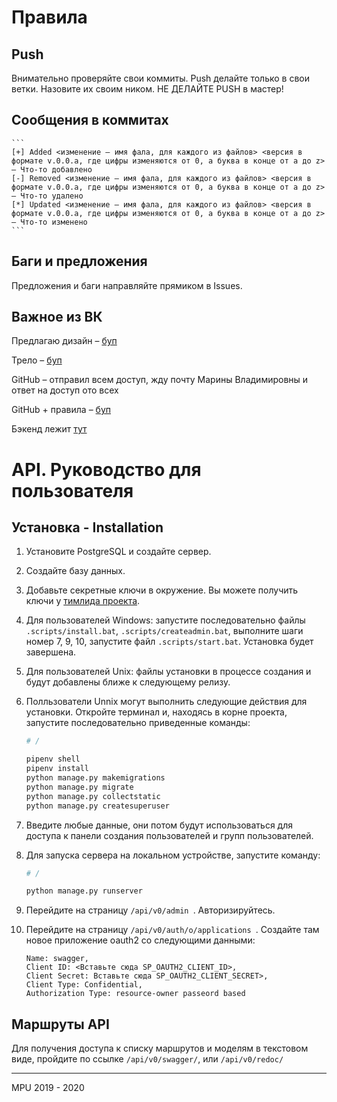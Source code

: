 # Правила

## Push 
Внимательно проверяйте свои коммиты.
Push делайте только в свои ветки. Назовите их своим ником. НЕ ДЕЛАЙТЕ PUSH в мастер!

## Сообщения в коммитах

    ```
    [+] Added <изменение – имя фала, для каждого из файлов> <версия в формате v.0.0.a, где цифры изменяются от 0, а буква в конце от a до z>  – Что-то добавлено
    [-] Removed <изменение – имя фала, для каждого из файлов> <версия в формате v.0.0.a, где цифры изменяются от 0, а буква в конце от a до z> – Что-то удалено
    [*] Updated <изменение – имя фала, для каждого из файлов> <версия в формате v.0.0.a, где цифры изменяются от 0, а буква в конце от a до z> – Что-то изменено
    ```

## Баги и предложения
Предложения и баги направляйте прямиком в Issues.

## Важное из ВК

Предлагаю дизайн – [буп](https://www.figma.com/file/687IPxcFUw0BjZM2txCywU)

Трело – [буп](https://trello.com/b/0AtfdCL7/мониторинг-20)

GitHub – отправил всем доступ, жду почту Марины Владимировны и ответ на доступ ото всех

GitHub + правила –
[буп](https://github.com/encrypted-fox/students_performance_monitoring/wiki/%D0%9F%D1%80%D0%B0%D0%B2%D0%B8%D0%BB%D0%B0-%D0%B8-%D1%83%D1%81%D1%82%D0%B0%D0%BD%D0%BE%D0%B2%D0%BA%D0%B0)

Бэкенд лежит [тут](https://students-monitor.herokuapp.com/)

# API. Руководство для пользователя

## Установка - Installation
1. Установите PostgreSQL и создайте сервер.
2. Создайте базу данных.
3. Добавьте секретные ключи в окружение. Вы можете получить ключи у [тимлида проекта](https://github.com/encrypted-fox).
4. Для пользователей Windows: запустите последовательно файлы ``` .scripts/install.bat ```, ``` .scripts/createadmin.bat ```, выполните шаги номер 7, 9, 10, запустите файл ``` .scripts/start.bat ```. Установка будет завершена.
5. Для пользователей Unix: файлы установки в процессе создания и будут добавлены ближе к следующему релизу.
6. Полльзователи Unnix могут выполнить следующие действия для установки. Откройте терминал и, находясь в корне проекта, запустите последовательно приведенные команды:

    ```bash
    # /

    pipenv shell
    pipenv install
    python manage.py makemigrations
    python manage.py migrate
    python manage.py collectstatic
    python manage.py createsuperuser
    ```

7. Введите любые данные, они потом будут использоваться для доступа к панели создания пользователей и групп пользователей.
8. Для запуска сервера на локальном устройстве, запустите команду:

    ```bash
    # /
    
    python manage.py runserver
    ```

9. Перейдите на страницу ```/api/v0/admin ```. Авторизируйтесь.
10. Перейдите на страницу ```/api/v0/auth/o/applications ```. Создайте там новое приложение oauth2 со следующими данными:

    ```
    Name: swagger, 
    Client ID: <Вставьте сюда SP_OAUTH2_CLIENT_ID>, 
    Client Secret: Вставьте сюда SP_OAUTH2_CLIENT_SECRET>, 
    Client Type: Confidential,
    Authorization Type: resource-owner passeord based
    ```

## Маршруты API
Для получения доступа к списку маршрутов и моделям в текстовом виде, пройдите по ссылке ```/api/v0/swagger/```, или ```/api/v0/redoc/```

___

MPU 2019 - 2020
